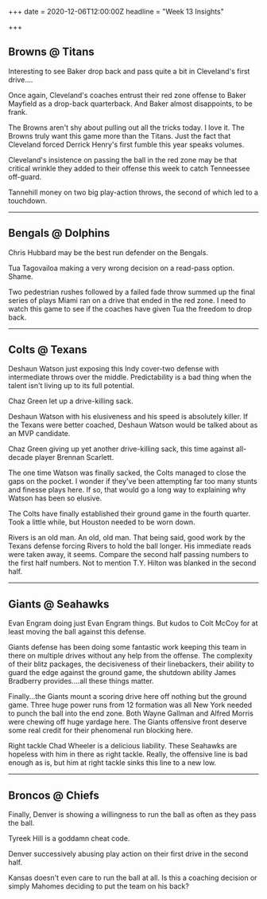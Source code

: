 +++
date = 2020-12-06T12:00:00Z
headline = "Week 13 Insights"

+++
## Browns @ Titans

Interesting to see Baker drop back and pass quite a bit in Cleveland's first drive....

Once again, Cleveland's coaches entrust their red zone offense to Baker Mayfield as a drop-back quarterback. And Baker almost disappoints, to be frank.

The Browns aren't shy about pulling out all the tricks today. I love it. The Browns truly want this game more than the Titans. Just the fact that Cleveland forced Derrick Henry's first fumble this year speaks volumes.

Cleveland's insistence on passing the ball in the red zone may be that critical wrinkle they added to their offense this week to catch Tenneessee off-guard.

Tannehill money on two big play-action throws, the second of which led to a touchdown.

***

## Bengals @ Dolphins

Chris Hubbard may be the best run defender on the Bengals.

Tua Tagovailoa making a very wrong decision on a read-pass option. Shame.

Two pedestrian rushes followed by a failed fade throw summed up the final series of plays Miami ran on a drive that ended in the red zone. I need to watch this game to see if the coaches have given Tua the freedom to drop back.

***

## Colts @ Texans

Deshaun Watson just exposing this Indy cover-two defense with intermediate throws over the middle. Predictability is a bad thing when the talent isn't living up to its full potential.

Chaz Green let up a drive-killing sack.

Deshaun Watson with his elusiveness and his speed is absolutely killer. If the Texans were better coached, Deshaun Watson would be talked about as an MVP candidate.

Chaz Green giving up yet another drive-killing sack, this time against all-decade player Brennan Scarlett.

The one time Watson was finally sacked, the Colts managed to close the gaps on the pocket. I wonder if they've been attempting far too many stunts and finesse plays here. If so, that would go a long way to explaining why Watson has been so elusive.

The Colts have finally established their ground game in the fourth quarter. Took a little while, but Houston needed to be worn down.

Rivers is an old man. An old, old man. That being said, good work by the Texans defense forcing Rivers to hold the ball longer. His immediate reads were taken away, it seems. Compare the second half passing numbers to the first half numbers.  Not to mention T.Y. Hilton was blanked in the second half.

***

## Giants @ Seahawks

Evan Engram doing just Evan Engram things. But kudos to Colt McCoy for at least moving the ball against this defense.

Giants defense has been doing some fantastic work keeping this team in there on multiple drives without any help from the offense. The complexity of their blitz packages, the decisiveness of their linebackers, their ability to guard the edge against the ground game, the shutdown ability James Bradberry provides....all these things matter.

Finally...the Giants mount a scoring drive here off nothing but the ground game. Three huge power runs from 12 formation was all New York needed to punch the ball into the end zone. Both Wayne Gallman and Alfred Morris were chewing off huge yardage here. The Giants offensive front deserve some real credit for their phenomenal run blocking here.

Right tackle Chad Wheeler is a delicious liability. These Seahawks are hopeless with him in there as right tackle. Really, the offensive line is bad enough as is, but him at right tackle sinks this line to a new low.

***

## Broncos @ Chiefs

Finally, Denver is showing a willingness to run the ball as often as they pass the ball.

Tyreek Hill is a goddamn cheat code.

Denver successively abusing play action on their first drive in the second half.

Kansas doesn't even care to run the ball at all. Is this a coaching decision or simply Mahomes deciding to put the team on his back?